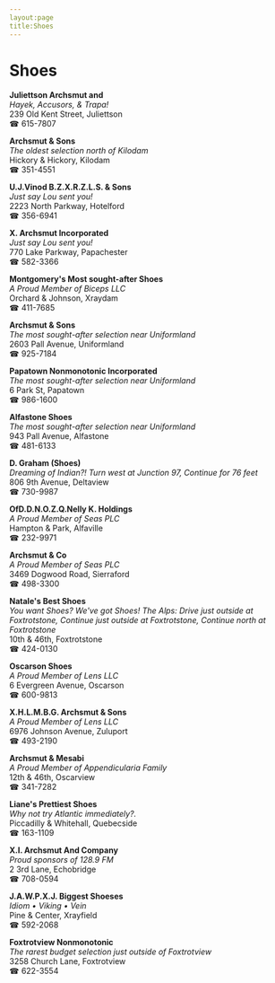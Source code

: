 ```yaml
---
layout:page
title:Shoes
---
```

# Shoes

**Juliettson Archsmut and**  
_Hayek, Accusors, & Trapa!_  
239 Old Kent Street, Juliettson  
☎ 615-7807



**Archsmut & Sons**  
_The oldest selection north of Kilodam_  
Hickory & Hickory, Kilodam  
☎ 351-4551



**U.J.Vinod B.Z.X.R.Z.L.S. & Sons**  
_Just say Lou sent you!_  
2223 North Parkway, Hotelford  
☎ 356-6941



**X. Archsmut Incorporated**  
_Just say Lou sent you!_  
770 Lake Parkway, Papachester  
☎ 582-3366



**Montgomery's Most sought-after Shoes**  
_A Proud Member of Biceps LLC_  
Orchard & Johnson, Xraydam  
☎ 411-7685



**Archsmut & Sons**  
_The most sought-after selection near Uniformland_  
2603 Pall Avenue, Uniformland  
☎ 925-7184



**Papatown Nonmonotonic Incorporated**  
_The most sought-after selection near Uniformland_  
6 Park St, Papatown  
☎ 986-1600



**Alfastone Shoes**  
_The most sought-after selection near Uniformland_  
943 Pall Avenue, Alfastone  
☎ 481-6133



**D. Graham (Shoes)**  
_Dreaming of Indian?! 
Turn west at Junction 97, Continue for 76 feet_  
806 9th Avenue, Deltaview  
☎ 730-9987



**OfD.D.N.O.Z.Q.Nelly K. Holdings**  
_A Proud Member of Seas PLC_  
Hampton & Park, Alfaville  
☎ 232-9971



**Archsmut & Co**  
_A Proud Member of Seas PLC_  
3469 Dogwood Road, Sierraford  
☎ 498-3300



**Natale's Best Shoes**  
_You want Shoes? We've got Shoes! 
The Alps: Drive just outside at Foxtrotstone, Continue just outside at Foxtrotstone, Continue north at Foxtrotstone_  
10th & 46th, Foxtrotstone  
☎ 424-0130



**Oscarson Shoes**  
_A Proud Member of Lens LLC_  
6 Evergreen Avenue, Oscarson  
☎ 600-9813



**X.H.L.M.B.G. Archsmut & Sons**  
_A Proud Member of Lens LLC_  
6976 Johnson Avenue, Zuluport  
☎ 493-2190



**Archsmut & Mesabi**  
_A Proud Member of Appendicularia Family_  
12th & 46th, Oscarview  
☎ 341-7282



**Liane's Prettiest Shoes**  
_Why not try Atlantic immediately?._  
Piccadilly & Whitehall, Quebecside  
☎ 163-1109



**X.I. Archsmut And Company**  
_Proud sponsors of 128.9 FM_  
2 3rd Lane, Echobridge  
☎ 708-0594



**J.A.W.P.X.J. Biggest Shoeses**  
_Idiom • Viking • Vein_  
Pine & Center, Xrayfield  
☎ 592-2068



**Foxtrotview Nonmonotonic**  
_The rarest budget selection just outside of Foxtrotview_  
3258 Church Lane, Foxtrotview  
☎ 622-3554




